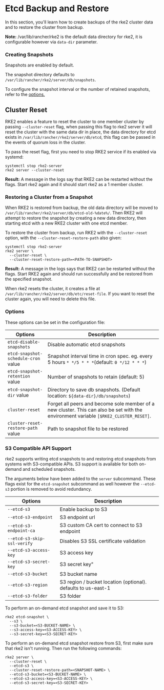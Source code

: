 # Etcd Backup and Restore

In this section, you'll learn how to create backups of the rke2 cluster data and to restore the cluster from backup.

**Note:** /var/lib/rancher/rke2 is the default data directory for rke2, it is configurable however via `data-dir` parameter.

### Creating Snapshots

Snapshots are enabled by default.

The snapshot directory defaults to `/var/lib/rancher/rke2/server/db/snapshots`.

To configure the snapshot interval or the number of retained snapshots, refer to the [options.](#options)


## Cluster Reset

RKE2 enables a feature to reset the cluster to one member cluster by passing `--cluster-reset` flag, when passing this flag to rke2 server it will reset the cluster with the same data dir in place, the data directory for etcd exists in `/var/lib/rancher/rke2/server/db/etcd`, this flag can be passed in the events of quorum loss in the cluster.

To pass the reset flag, first you need to stop RKE2 service if its enabled via systemd:

```
systemctl stop rke2-server
rke2 server --cluster-reset
```

**Result:**  A message in the logs say that RKE2 can be restarted without the flags. Start rke2 again and it should start rke2 as a 1 member cluster.

### Restoring a Cluster from a Snapshot

When RKE2 is restored from backup, the old data directory will be moved to `/var/lib/rancher/rke2/server/db/etcd-old-%date%/`. Then RKE2 will attempt to restore the snapshot by creating a new data directory, then starting etcd with a new RKE2 cluster with one etcd member.

To restore the cluster from backup, run RKE2 with the `--cluster-reset` option, with the `--cluster-reset-restore-path` also given:

```
systemctl stop rke2-server
rke2 server \
  --cluster-reset \
  --cluster-reset-restore-path=<PATH-TO-SNAPSHOT>
```

**Result:**  A message in the logs says that RKE2 can be restarted without the flags. Start RKE2 again and should run successfully and be restored from the specified snapshot.

When rke2 resets the cluster, it creates a file at `/var/lib/rancher/rke2/server/db/etc/reset-file`. If you want to reset the cluster again, you will need to delete this file.

### Options

These options can be set in the configuration file:

| Options | Description |
| ----------- | --------------- |
| `etcd-disable-snapshots` | Disable automatic etcd snapshots |
| `etcd-snapshot-schedule-cron` value  |  Snapshot interval time in cron spec. eg. every 5 hours `* */5 * * *`(default: `0 */12 * * *`) |
| `etcd-snapshot-retention` value  | Number of snapshots to retain (default: 5) |
| `etcd-snapshot-dir` value  | Directory to save db snapshots. (Default location: `${data-dir}/db/snapshots`) |
| `cluster-reset`  | Forget all peers and become sole member of a new cluster. This can also be set with the environment variable `[$RKE2_CLUSTER_RESET]`.
| `cluster-reset-restore-path` value | Path to snapshot file to be restored

### S3 Compatible API Support

rke2 supports writing etcd snapshots to and restoring etcd snapshots from systems with S3-compatible APIs. S3 support is available for both on-demand and scheduled snapshots.

The arguments below have been added to the `server` subcommand. These flags exist for the `etcd-snapshot` subcommand as well however the `--etcd-s3` portion is removed to avoid redundancy.

| Options | Description |
| ----------- | --------------- |
| `--etcd-s3` | Enable backup to S3 |
| `--etcd-s3-endpoint` | S3 endpoint url |
| `--etcd-s3-endpoint-ca` | S3 custom CA cert to connect to S3 endpoint |
| `--etcd-s3-skip-ssl-verify` | Disables S3 SSL certificate validation |
| `--etcd-s3-access-key` |  S3 access key |
| `--etcd-s3-secret-key` | S3 secret key" |
| `--etcd-s3-bucket` | S3 bucket name |
| `--etcd-s3-region` | S3 region / bucket location (optional). defaults to us-east-1 |
| `--etcd-s3-folder` | S3 folder |

To perform an on-demand etcd snapshot and save it to S3:

```
rke2 etcd-snapshot \
  --s3 \
  --s3-bucket=<S3-BUCKET-NAME> \
  --s3-access-key=<S3-ACCESS-KEY> \
  --s3-secret-key=<S3-SECRET-KEY>
```

To perform an on-demand etcd snapshot restore from S3, first make sure that rke2 isn't running. Then run the following commands:

```
rke2 server \
  --cluster-reset \
  --etcd-s3 \
  --cluster-reset-restore-path=<SNAPSHOT-NAME> \
  --etcd-s3-bucket=<S3-BUCKET-NAME> \
  --etcd-s3-access-key=<S3-ACCESS-KEY> \
  --etcd-s3-secret-key=<S3-SECRET-KEY>
```
